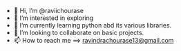 - 👋 Hi, I’m @raviichourase
- 👀 I’m interested in exploring
- 🌱 I’m currently learning python abd its various libraries.
- 💞️ I’m looking to collaborate on basic projects.
- 📫 How to reach me ==> ravindrachourase13@gmail.com

<!---
raviichourase/raviichourase is a ✨ special ✨ repository because its `README.md` (this file) appears on your GitHub profile.
You can click the Preview link to take a look at your changes.
--->
